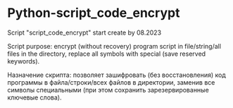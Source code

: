 # Python-script_code_encrypt
Script "script_code_encrypt" start create by 08.2023

Script purpose: encrypt (without recovery) program script in file/string/all files in the directory, replace all symbols with special (save reserved keywords).

Назначение скрипта: позволяет зашифровать (без восстановления) код программы в файла/строки/всех файлов в директории, заменив все символы специальными (при этом сохранить зарезервированные ключевые слова).
